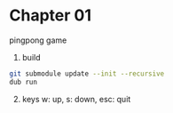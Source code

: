 # Chapter 01

pingpong game


1. build 
```bash
git submodule update --init --recursive
dub run
```
2. keys w: up, s: down, esc: quit

